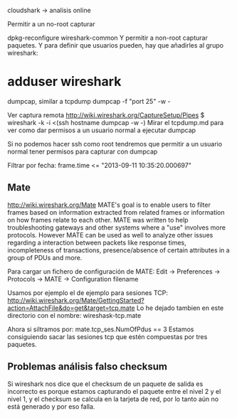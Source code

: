cloudshark -> analisis online


Permitir a un no-root capturar

dpkg-reconfigure wireshark-common
Y permitir a non-root capturar paquetes.
Y para definir que usuarios pueden, hay que añadirles al grupo wireshark:
# adduser <usuario> wireshark


dumpcap, similar a tcpdump
dumpcap -f "port 25" -w -


Ver captura remota
http://wiki.wireshark.org/CaptureSetup/Pipes
$ wireshark -k -i <(ssh hostname dumpcap -w -)
Mirar el tcpdump.md para ver como dar permisos a un usuario normal a ejecutar dumpcap

Si no podemos hacer ssh como root tendremos que permitir a un usuario normal tener permisos para capturar con dumpcap


Filtrar por fecha:
frame.time <= "2013-09-11 10:35:20.000697"



## Mate ##
http://wiki.wireshark.org/Mate
MATE's goal is to enable users to filter frames based on information extracted from related frames or information on how frames relate to each other. MATE was written to help troubleshooting gateways and other systems where a "use" involves more protocols. However MATE can be used as well to analyze other issues regarding a interaction between packets like response times, incompleteness of transactions, presence/absence of certain attributes in a group of PDUs and more.

Para cargar un fichero de configuración de MATE: Edit -> Preferences -> Protocols -> MATE -> Configuration filename

Usamos por ejemplo el de ejemplo para sesiones TCP: http://wiki.wireshark.org/Mate/GettingStarted?action=AttachFile&do=get&target=tcp.mate
Lo he dejado tambien en este directorio con el nombre: wireshask-tcp.mate

Ahora si siltramos por: mate.tcp_ses.NumOfPdus == 3
Estamos consiguiendo sacar las sesiones tcp que estén compuestas por tres paquetes.


## Problemas análisis falso checksum ##
Si wireshark nos dice que el checksum de un paquete de salida es incorrecto es porque estamos capturando el paquete entre el nivel 2 y el nivel 1, y el checksum se calcula en la tarjeta de red, por lo tanto aún no está generado y por eso falla.
